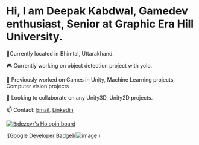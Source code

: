 # Hi, I am Deepak Kabdwal, Gamedev enthusiast, Senior at Graphic Era Hill University. 

📍Currently located in Bhimtal, Uttarakhand.


🎮 Currently working on object detection project with yolo.


🌊 Previously worked on Games in Unity, Machine Learning projects, Computer vision projects .

👯 Looking to collaborate on any Unity3D, Unity2D projects.

📫 Contact:  [Email,](mailto:pikabdwal@gmail.com)
           [Linkedin](https://www.linkedin.com/in/deepak-dezcvr-kabdwal/)


[![@dezcvr's Holopin board](https://holopin.me/dezcvr)](https://holopin.io/@dezcvr)


[![Google Developer Badge](![image](![image](https://user-images.githubusercontent.com/90624878/231652945-228a20a8-1c09-4602-ab06-f3b705ca27df.png)
)
)](https://developers.google.com/profile/badges/events/io/2023/attendee)


